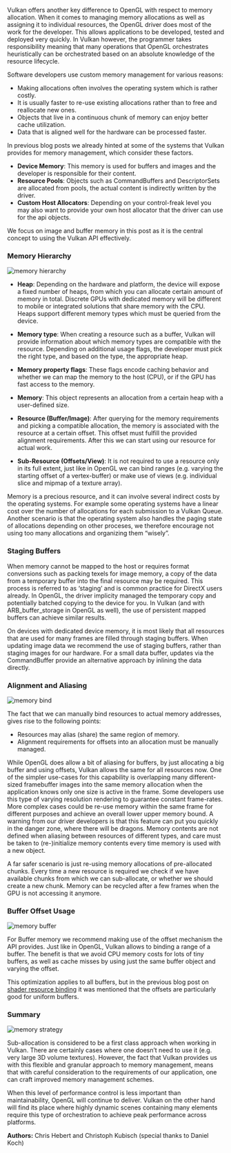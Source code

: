 Vulkan offers another key difference to OpenGL with respect to memory allocation. When it comes to managing memory allocations as well as assigning it to individual resources, the OpenGL driver does most of the work for the developer. This allows applications to be developed, tested and deployed very quickly. In Vulkan however, the programmer takes responsibility meaning that many operations that OpenGL orchestrates heuristically can be orchestrated based on an absolute knowledge of the resource lifecycle.

Software developers use custom memory management for various reasons:

-   Making allocations often involves the operating system which is rather costly.
-   It is usually faster to re-use existing allocations rather than to free and reallocate new ones.
-   Objects that live in a continuous chunk of memory can enjoy better cache utilization.
-   Data that is aligned well for the hardware can be processed faster.

In previous blog posts we already hinted at some of the systems that Vulkan provides for memory management, which consider these factors.

-   **Device Memory**: This memory is used for buffers and images and the developer is responsible for their content.
-   **Resource Pools**: Objects such as CommandBuffers and DescriptorSets are allocated from pools, the actual content is indirectly written by the driver.
-   **Custom Host Allocators**: Depending on your control-freak level you may also want to provide your own host allocator that the driver can use for the api objects.

We focus on image and buffer memory in this post as it is the central concept to using the Vulkan API effectively.

### Memory Hierarchy

![memory hierarchy](https://developer.nvidia.com/sites/default/files/akamai/gameworks/blog/Vulkan_Memory_Management/vulkan_memory_heap.png)

-   **Heap**: Depending on the hardware and platform, the device will expose a fixed number of heaps, from which you can allocate certain amount of memory in total. Discrete GPUs with dedicated memory will be different to mobile or integrated solutions that share memory with the CPU. Heaps support different memory types which must be queried from the device.
-   **Memory type**: When creating a resource such as a buffer, Vulkan will provide information about which memory types are compatible with the resource. Depending on additional usage flags, the developer must pick the right type, and based on the type, the appropriate heap.
-   **Memory property flags**: These flags encode caching behavior and whether we can map the memory to the host (CPU), or if the GPU has fast access to the memory.  
    
-   **Memory**: This object represents an allocation from a certain heap with a user-defined size.
-   **Resource (Buffer/Image)**: After querying for the memory requirements and picking a compatible allocation, the memory is associated with the resource at a certain offset. This offset must fulfill the provided alignment requirements. After this we can start using our resource for actual work.
-   **Sub-Resource (Offsets/View)**: It is not required to use a resource only in its full extent, just like in OpenGL we can bind ranges (e.g. varying the starting offset of a vertex-buffer) or make use of views (e.g. individual slice and mipmap of a texture array).

Memory is a precious resource, and it can involve several indirect costs by the operating systems. For example some operating systems have a linear cost over the number of allocations for each submission to a Vulkan Queue. Another scenario is that the operating system also handles the paging state of allocations depending on other proceses, we therefore encourage not using too many allocations and organizing them “wisely”.

### Staging Buffers

When memory cannot be mapped to the host or requires format conversions such as packing texels for image memory, a copy of the data from a temporary buffer into the final resource may be required. This process is referred to as ‘staging’ and is common practice for DirectX users already. In OpenGL, the driver implicity managed the temporary copy and potentially batched copying to the device for you. In Vulkan (and with ARB_buffer_storage in OpenGL as well), the use of persistent mapped buffers can achieve similar results.

On devices with dedicated device memory, it is most likely that all resources that are used for many frames are filled through staging buffers. When updating image data we recommend the use of staging buffers, rather than staging images for our hardware. For a small data buffer, updates via the CommandBuffer provide an alternative approach by inlining the data directly.

### Alignment and Aliasing

![memory bind](https://developer.nvidia.com/sites/default/files/akamai/gameworks/blog/Vulkan_Memory_Management/vulkan_memory_bind.png)

The fact that we can manually bind resources to actual memory addresses, gives rise to the following points:

-   Resources may alias (share) the same region of memory.
-   Alignment requirements for offsets into an allocation must be manually managed.

While OpenGL does allow a bit of aliasing for buffers, by just allocating a big buffer and using offsets, Vulkan allows the same for all resources now. One of the simpler use-cases for this capability is overlapping many different-sized framebuffer images into the same memory allocation when the application knows only one size is active in the frame. Some developers use this type of varying resolution rendering to guarantee constant frame-rates. More complex cases could be re-use memory within the same frame for different purposes and achieve an overall lower upper memory bound. A warning from our driver developers is that this feature can put you quickly in the danger zone, where there will be dragons. Memory contents are not defined when aliasing between resources of different types, and care must be taken to (re-)initialize memory contents every time memory is used with a new object.

A far safer scenario is just re-using memory allocations of pre-allocated chunks. Every time a new resource is required we check if we have available chunks from which we can sub-allocate, or whether we should create a new chunk. Memory can be recycled after a few frames when the GPU is not accessing it anymore.

### Buffer Offset Usage

![memory buffer](https://developer.nvidia.com/sites/default/files/akamai/gameworks/blog/Vulkan_Memory_Management/vulkan_memory_buffer.png)

For Buffer memory we recommend making use of the offset mechanism the API provides. Just like in OpenGL, Vulkan allows to binding a range of a buffer. The benefit is that we avoid CPU memory costs for lots of tiny buffers, as well as cache misses by using just the same buffer object and varying the offset.

This optimization applies to all buffers, but in the previous blog post on [shader resource binding](https://developer.nvidia.com/vulkan-shader-resource-binding) it was mentioned that the offsets are particularly good for uniform buffers.

### Summary

![memory strategy](https://developer.nvidia.com/sites/default/files/akamai/gameworks/blog/Vulkan_Memory_Management/vulkan_memory_strategy.png)

Sub-allocation is considered to be a first class approach when working in Vulkan. There are certainly cases where one doesn’t need to use it (e.g. very large 3D volume textures). However, the fact that Vulkan provides us with this flexible and granular approach to memory management, means that with careful consideration to the requirements of our application, one can craft improved memory management schemes.

When this level of performance control is less important than maintainability, OpenGL will continue to deliver. Vulkan on the other hand will find its place where highly dynamic scenes containing many elements require this type of orchestration to achieve peak performance across platforms.

  

**Authors:** Chris Hebert and Christoph Kubisch (special thanks to Daniel Koch)